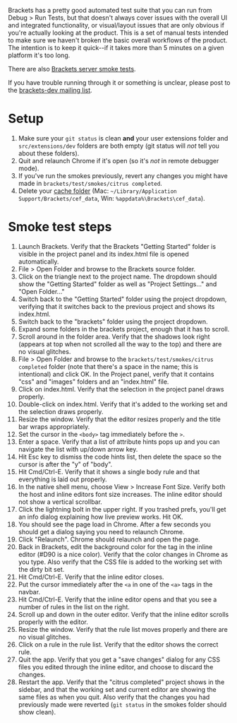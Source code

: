 Brackets has a pretty good automated test suite that you can run from Debug > Run Tests, but that doesn't always cover issues with the overall UI and integrated functionality, or visual/layout issues that are only obvious if you're actually looking at the product. This is a set of manual tests intended to make sure we haven't broken the basic overall workflows of the product. The intention is to keep it quick--if it takes more than 5 minutes on a given platform it's too long.

There are also [Brackets server smoke tests](Brackets-Server-Smoke-Tests).

If you have trouble running through it or something is unclear, please post to the [brackets-dev mailing list](http://groups.google.com/group/brackets-dev).

Setup
=====

1. Make sure your ```git status``` is clean **and** your user extensions folder and `src/extensions/dev` folders are both empty (git status will _not_ tell you about these folders).
2. Quit and relaunch Chrome if it's open (so it's *not* in remote debugger mode).
3. If you've run the smokes previously, revert any changes you might have made in `brackets/test/smokes/citrus completed`.
4. Delete your [cache folder](Cache-Folder) (Mac:  `~/Library/Application Support/Brackets/cef_data`, Win: `%appdata%\Brackets\cef_data`).

Smoke test steps
================

1. Launch Brackets. Verify that the Brackets "Getting Started" folder is visible in the project panel and its index.html file is opened automatically.
2. File > Open Folder and browse to the Brackets source folder.
3. Click on the triangle next to the project name. The dropdown should show the "Getting Started" folder as well as "Project Settings..." and "Open Folder..."
4. Switch back to the "Getting Started" folder using the project dropdown, verifying that it switches back to the previous project and shows its index.html.
5. Switch back to the "brackets" folder using the project dropdown.
6. Expand some folders in the brackets project, enough that it has to scroll.
7. Scroll around in the folder area. Verify that the shadows look right (appears at top when not scrolled all the way to the top) and there are no visual glitches.
8. File > Open Folder and browse to the `brackets/test/smokes/citrus completed` folder (note that there's a space in the name; this is intentional) and click OK. In the Project panel, verify that it contains "css" and "images" folders and an "index.html" file.
9. Click on index.html. Verify that the selection in the project panel draws properly.
10. Double-click on index.html. Verify that it's added to the working set and the selection draws properly.
11. Resize the window. Verify that the editor resizes properly and the title bar wraps appropriately.
12. Set the cursor in the `<body>` tag immediately before the `>`.
13. Enter a space. Verify that a list of attribute hints pops up and you can navigate the list with up/down arrow key.
14. Hit Esc key to dismiss the code hints list, then delete the space so the cursor is after the "y" of "body".
15. Hit Cmd/Ctrl-E. Verify that it shows a single body rule and that everything is laid out properly.
16. In the native shell menu, choose View > Increase Font Size. Verify both the host and inline editors font size increases. The inline editor should not show a vertical scrollbar.
17. Click the lightning bolt in the upper right. If you trashed prefs, you'll get an info dialog explaining how live preview works. Hit OK.
18. You should see the page load in Chrome. After a few seconds you should get a dialog saying you need to relaunch Chrome.
19. Click "Relaunch". Chrome should relaunch and open the page.
20. Back in Brackets, edit the background color for the <body> tag in the inline editor (#D90 is a nice color). Verify that the color changes in Chrome as you type. Also verify that the CSS file is added to the working set with the dirty bit set.
21. Hit Cmd/Ctrl-E. Verify that the inline editor closes.
22. Put the cursor immediately after the `<a` in one of the `<a>` tags in the navbar.
23. Hit Cmd/Ctrl-E. Verify that the inline editor opens and that you see a number of rules in the list on the right.
24. Scroll up and down in the outer editor. Verify that the inline editor scrolls properly with the editor.
25. Resize the window. Verify that the rule list moves properly and there are no visual glitches.
26. Click on a rule in the rule list. Verify that the editor shows the correct rule.
27. Quit the app. Verify that you get a "save changes" dialog for any CSS files you edited through the inline editor, and choose to discard the changes.
28. Restart the app. Verify that the "citrus completed" project shows in the sidebar, and that the working set and current editor are showing the same files as when you quit. Also verify that the changes you had previously made were reverted (`git status` in the smokes folder should show clean).